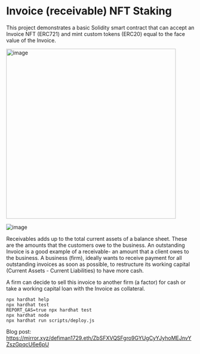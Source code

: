 # Invoice (receivable) NFT Staking 

This project demonstrates a basic Solidity smart contract that can accept an Invoice NFT (ERC721) and mint custom tokens (ERC20) equal to the face value of the Invoice.

<img width="454" alt="image" src="https://user-images.githubusercontent.com/115624087/197370615-f08b94c3-d9a8-473b-a29b-8f2aacbda8fb.png">


![image](https://user-images.githubusercontent.com/115624087/197400157-265d6772-3d96-468c-9dac-4f207f3c3a19.png)

Receivables adds up to the total current assets of a balance sheet. These are the amounts that the customers owe to the business. An outstanding Invoice is a good example of a receivable- an amount that a client owes to the business.
A business (firm), ideally wants to receive payment for all outstanding invoices as soon as possible, to restructure its working capital (Current Assets - Current Liabilities) to have more cash. 

A firm can decide to sell this invoice to another firm (a factor) for cash or take a working capital loan with the Invoice as collateral.

```shell
npx hardhat help
npx hardhat test
REPORT_GAS=true npx hardhat test
npx hardhat node
npx hardhat run scripts/deploy.js
```
Blog post: https://mirror.xyz/defiman1729.eth/ZbSFXVQSFgro9GYUgCyYJyhoMEJnvYZszGpqcU6e6pU
